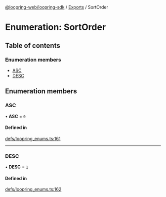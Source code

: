 [@loopring-web/loopring-sdk](../README.md) / [Exports](../modules.md) / SortOrder

# Enumeration: SortOrder

## Table of contents

### Enumeration members

- [ASC](SortOrder.md#asc)
- [DESC](SortOrder.md#desc)

## Enumeration members

### ASC

• **ASC** = `0`

#### Defined in

[defs/loopring_enums.ts:161](https://github.com/Loopring/loopring_sdk/blob/c031084/src/defs/loopring_enums.ts#L161)

___

### DESC

• **DESC** = `1`

#### Defined in

[defs/loopring_enums.ts:162](https://github.com/Loopring/loopring_sdk/blob/c031084/src/defs/loopring_enums.ts#L162)

